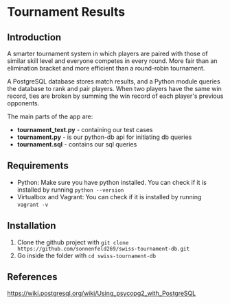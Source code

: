 # Tournament Results

## Introduction

A smarter tournament system in which players are paired with those of similar skill level and everyone competes in every round. More fair than an elimination bracket and more efficient than a round-robin tournament.

A PostgreSQL database stores match results, and a Python module queries the database to rank and pair players. When two players have the same win record, ties are broken by summing the win record of each player's previous opponents.

The main parts of the app are:
  * **tournament_text.py** - containing our test cases
  * **tournament.py** - is our python-db api for initiating db queries
  * **tournament.sql** - contains our sql queries

## Requirements

* Python: Make sure you have python installed. You can check if it is installed by running `python --version`
* Virtualbox and Vagrant: You can check if it is installed by running `vagrant -v`

## Installation

1. Clone the github project with `git clone https://github.com/sonnenfeld269/swiss-tournament-db.git`
2. Go inside the folder with `cd swiss-tournament-db`

## References
https://wiki.postgresql.org/wiki/Using_psycopg2_with_PostgreSQL
